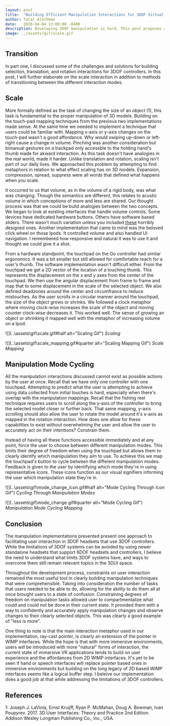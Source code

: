 ```yaml
---
layout: post
title:  "Building Efficient Manipulation Interactions for 3DOF Virtual Reality Controllers Pt.2"
author: Talal Alothman
date:   2020-04-04 13:00:00 -0400
description: Developing 3DOF manipulation is hard. This post proposes an efficient, user friendly implementation as a solution.
image: ../assets/gif/scale.gif
---
```


## Transition

In part one, I discussed some of the challenges and solutions for building selection, translation, and rotation interactions for 3DOF controllers. In this post, I will further elaborate on the scale interaction in addition to methods of transitioning between the different interaction modes.

## Scale

More formally defined as the task of changing the size of an object (1), this task is fundamental to the proper manipulation of 3D models. Building on the touch-pad mapping techniques from the previous two implementations made sense. At the same time we needed to implement a technique that users could be familiar with. Mapping x-axis or y-axis changes on the touch-pad wasn't a good affordance. Why would swiping up-down or left-right cause a change in volume. Pinching was another consideration but bimanual gestures on a trackpad only accessble to the holding hand's thumb made for akward interaction. As this task doesn't have analogies in the real world, made it harder. Unlike translation and rotation, scaling isn't part of our daily lives. We approached this problem by attempting to find metaphors in relation to what effect scaling has on 3D models. Expansion, compression, spread, suppress were all words that defined what happens when you scale.

It occurred to us that volume, as in the volume of a rigid body, was what was changing. Though the semantics are different, this relates to acustic volume in which conceptions of more and less are shared. Our thought process was that we could be build analogies between the two concepts. We began to look at existing interfaces that handle volume controls. Some devices have dedicated hardware buttons. Others have software based sliders. There wasn't much variation unless you included [these](https://uxdesign.cc/the-worst-volume-control-ui-in-the-world-60713dc86950) horribly designed ones. Another implementation that came to mind was the beloved click wheel on those Ipods. It controlled volume and also handled UI navigation. I remembered how responsive and natural it was to use it and thought we could give it a shot.

From a hardware standpoint, the touchpad on the Go controller had similar ergonomics. It was a bit smaller but still allowed for comfortable reach for a user's thumb. The software implementation wasn't difficult either. From the touchpad we get a 2D vector of the location of a touching thumb. This represents the displacement on the x and y axes from the center of the touchpad. We then use the angular displacement from frame to frame and map that to some displacement in the scale of the selected object. We also defined deadzones around the center and circumfrance to reduce mistouches. As the user scrolls in a circular manner around the touchpad, the size of the object grows or shrinks. We followed a clock metaphor where moving clock-wise increases the scale of the object and moving counter clock-wise decreases it. This worked well. The sense of growing an object or shrinking it mapped well with the metaphor of increasing volume on a Ipod.

![](..\assets\gif\scale.gif#half alt="Scaling Gif")
*Scaling*

![](..\assets\gif\scale_mapping.gif#quarter alt="Scaling Mapping Gif")
*Scale Mapping*

## Manipulation Mode Cycling

All the manipulation interactions discussed cannot exist as possible actions by the user at once. Recall that we have only one controller with one touchpad. Attempting to predict what the user is attempting to achieve using data collected from initial touches is hard, especially when there's overlap with the manipulation mappings. Recall that the fishing reel technique requires users to scroll along the y-axis of the controller to bring the selected model closer or further back. That same mapping, y-axis scrolling should also allow the user to rotate the model around it's x-axis as mapped in the rotation interaction. How does one allow for these capabilities to exist without overwhelming the user and allow the user to accurately act on their intentions? Constrain them.

Instead of having all these functions accessible immediately and at any point, force the user to choose between different manipulation modes. This limits their degree of freedom when using the touchpad but allows them to clearly identify which manipulation they aim to use. To achieve this we map the touchpad's button to cycle between the different manipulation modes. Feedback is given to the user by identifying which mode they're in using representative icons. These icons function as our visual signifiers informing the user which manipulation state they're in.

![](..\assets\gif\mode_change_icon.gif#half alt="Mode Cycling Through Icon Gif")
*Cycling Through Manipulation Modes*

![](..\assets\gif\mode_change.gif#quarter alt="Mode Cycling Gif")
*Manipulation Mode Cycling Mapping*

## Conclusion

The manipulation implementations presented present one approach to facilitating user interaction in 3DOF headsets that use 3DOF controllers. While the limitations of 3DOF systems can be avoided by using newer standalone headsets that support 6DOF headsets and controllers, I believe the need to understand what limits 3DOF systems have, and ways to overcome them still remain relevant topics in the 3DUI space.

Throughout the development process, constraints on user interaction remained the most useful tool in clearly building manipulation techniques that were comprehensible. Taking into consideration the number of tasks that users needed to be able to do, allowing for the ability to do them all at once brought users to a state of confusion. Constraining degrees of freedom on manipulation tasks allowed user to compartmentalize what could and could not be done in their current state. It provided them with a way to confidently and accurately apply manipulation changes and observe changes to their clearly selected objects. This was clearly a good example of "less is more".

One thing to note is that the main interaction metaphor used in our implementation, ray-cast pointer, is clearly an extension of the pointer in WIMP interfaces. While the hope is that with more immersive environments, users will be introduced with more "natural" forms of interaction, the current state of immersive VR applications tends to build on user experience and the affordances from 2D WIMP interfaces. It's yet to be seen if hand or speech interfaces will replace pointer based ones in immersive environments but building on the long legacy of 2D based WIMP interfaces seems like a logical buffer step. I beleive our implementation does a good job at that while addressing the limitations of 3DOF controllers.

## References

1: Joseph J. LaViola, Ernst Kruijff, Ryan P. McMahan, Doug A. Bowman, Ivan Poupyrev. 2017. 3D User Interfaces: Theory and Practice 2nd Edition. Addison Wesley Longman Publishing Co., Inc., USA.